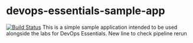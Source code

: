 # devops-essentials-sample-app
[![Build Status](https://dev.azure.com/rinatvafin/first%20pipeline/_apis/build/status/rinatvafin.pipelines-java?branchName=master)](https://dev.azure.com/rinatvafin/first%20pipeline/_build/latest?definitionId=2&branchName=master)
This is a simple sample application intended to be used alongside the labs for DevOps Essentials.
New line to check pipeline rerun
